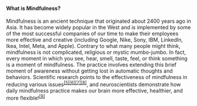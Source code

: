 #### What is Mindfulness?
Mindfulness is an ancient technique that originated about 2400 years ago in Asia. It has become widely popular in the West and is implemented by some of the most successful companies of our time to make their employees more effective and creative (including Google, Nike, Sony, IBM, LinkedIn, Ikea, Intel, Meta, and Apple). Contrary to what many people might think, mindfulness is not complicated, religious or mystic mumbo-jumbo. In fact, every moment in which you see, hear, smell, taste, feel, or think something is a moment of mindfulness. The practice involves extending this brief moment of awareness without getting lost in automatic thoughts and behaviors. Scientific research points to the effectiveness of mindfulness in reducing various issues<sup class="footnote-ref"><a href="#bassie5" id="adriaan5">[5]</a></sup><sup class="footnote-ref"><a href="#bassie6" id="adriaan6">[6]</a></sup><sup class="footnote-ref"><a href="#bassie7" id="adriaan7">[7]</a></sup><sup class="footnote-ref"><a href="#bassie8" id="adriaan8">[8]</a></sup>, and neuroscientists demonstrate how daily mindfulness practice makes our brain more effective, healthier, and more flexible!<sup class="footnote-ref"><a href="#bassie9" id="adriaan9">[9]</a></sup>
